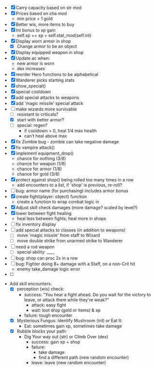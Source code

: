 * [x] Carry capacity based on str mod
* [x] Prices based on cha mod
    * min price = 1 gold
* [x] Better wis, more items to buy
* [x] Int bonus to xp gain
    *  self.xp += xp + self.stat_mod(self.int)
* [x] Display worn armor in shop
    * [x] Change armor to be an object
* [x] Display equipped weapon in shop
* [x] Update ac when:
    * new armor is worn
    * dex increases
* [x] reorder Hero functions to be alphabetical
* [x] Wanderer picks starting stats
* [x] show_special()
* [x] special cooldown
* [x] add special attacks to weapons
* [x] add 'magic missile' special attack
* [ ] make wizards more survivable
    * [ ] resistant to criticals?
    * [x] start with better armor?
    * [ ] special: regen?
        * if cooldown > 0, heal 1/4 max health
        * can't heal above max
* [x] fix Zombie bug - zombie can take negative damage
* [x] fix vampire attack()
* [x] implement equipment_drop()
    * chance for nothing (3/8)
    * chance for weapon (1/8)
    * chance for armor (1/8)
    * chance for gold (3/8)
* [x] protect against shop() being rolled too many times in a row
    * add encounters to a list, if 'shop' is previous, re-roll?
* [ ] bug: armor name (for purchasing) includes armor bonus
* [x] create fight(player: object) function
    * create a function to wrap combat logic in
* [x] Adjust skill check damages (more damage? scaled by level?)
* [x] lower between fight healing 
    * heal less between fights; heal more in shops
* [ ] fix inventory display
* [ ] add special attacks to classes (in addition to weapons)
    * [ ] move 'magic missile' from staff to Wizard
    * [ ] move double strike from unarmed strike to Wanderer
* [ ] need a rod weapon
    * [ ] special ability: ____
* [ ] bug: shop can proc 2x in a row
* [ ] bug: Fighter doing 8+ damage with a Staff, on a non-Crit hit
    * enemy take_damage logic error
* [ ] 

* Add skill encounters:
    * [x] perception (wis) check:
        * success: "You hear a fight ahead. Do you wait for the victory to leave, or attack them while they're weak?"
            * attack: easy fight
            * wait: loot drop (gold or items) & xp
        * failure: tough encounter
    * [x] Mysterious Fungus: Identify Mushroom (int) or Eat It:
        * Eat: sometimes gain xp, sometimes take damage
    * [x] Rubble blocks your path:
        * Dig Your way out (str) or Climb Over (dex)
            * success: gain xp + shop
            * failure:
                * take damage 
                * find a different path (new random encounter)
            * leave: leave (new random encounter)
